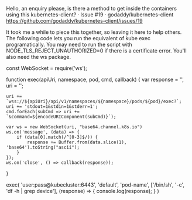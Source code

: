 Hello, an enquiry please, is there a method to get inside the containers using this kubernetes-client? · Issue #19 · godaddy/kubernetes-client https://github.com/godaddy/kubernetes-client/issues/19

It took me a while to piece this together, so leaving it here to help others. The following code lets you run the equivalent of kube exec programatically. You may need to run the script with NODE_TLS_REJECT_UNAUTHORIZED=0 if there is a certificate error. You'll also need the ws package.

const WebSocket = require('ws');

function exec(apiUri, namespace, pod, cmd, callback) {
    var response = '', uri = '';

    uri += `wss://${apiUri}/api/v1/namespaces/${namespace}/pods/${pod}/exec?`;
    uri += 'stdout=1&stdin=1&stderr=1';
    cmd.forEach(subCmd => uri += `&command=${encodeURIComponent(subCmd)}`);

    var ws = new WebSocket(uri, "base64.channel.k8s.io")
    ws.on('message', (data) => {
        if (data[0].match(/^[0-3]$/)) {
            response += Buffer.from(data.slice(1), 'base64').toString("ascii");
        }
    });
    ws.on('close', () => callback(response));
}

exec(
    'user:pass@kubecluster:6443',
    'default',
    'pod-name',
    ['/bin/sh', '-c', 'df -h | grep device'],
    (response) => {
        console.log(response);
    }
)